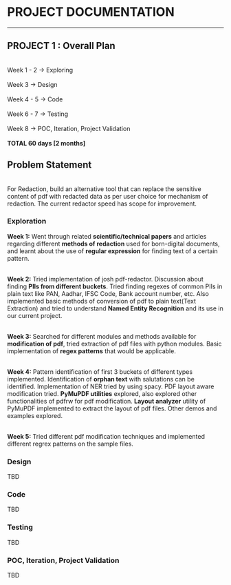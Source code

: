 # PROJECT DOCUMENTATION
------------
## PROJECT 1 : Overall Plan

<br>Week 1 - 2 ->  Exploring</br>
<br>Week 3 -> Design </br>
<br>Week 4 - 5 -> Code </br>
<br>Week 6 - 7 -> Testing </br>
<br>Week 8 -> POC, Iteration, Project Validation </br>
<br>**TOTAL 60 days [2 months]**

## Problem Statement
<br>For Redaction, build an alternative tool that can replace the sensitive content of pdf with redacted data as per user choice for mechanism of redaction. The current redactor speed has scope for improvement.

### Exploration
**Week 1:** Went through related **scientific/technical papers** and articles regarding different **methods of redaction** used for born-digital documents, and learnt about the use of **regular expression** for finding text of a certain pattern. </br>

<br>**Week 2:** Tried implementation of josh pdf-redactor. Discussion about finding **PIIs from different buckets**. Tried finding regexes of common PIIs in plain text like PAN, Aadhar, IFSC Code, Bank account number, etc.
Also implemented basic methods of conversion of pdf to plain text(Text Extraction) and tried to understand **Named Entity Recognition** and its use in our current project.</br>

<br>**Week 3:** Searched for different modules and methods available for **modification of pdf**, tried extraction of pdf files with python modules. Basic implementation of **regex patterns** that would be applicable.</br>

<br>**Week 4:** Pattern identification of first 3 buckets of different types implemented. Identification of **orphan text** with salutations can be identified. Implementation of NER tried by using spacy. PDF layout aware modification tried.
**PyMuPDF utilities** explored, also explored other functionalities of pdfrw for pdf modification.
**Layout analyzer** utility of PyMuPDF implemented to extract the layout of pdf files. Other demos and examples explored.</br>

<br>**Week 5:**
Tried different pdf modification techniques and implemented different regrex patterns on the sample files.
<br>

### Design
TBD

### Code
TBD



### Testing
TBD

### POC, Iteration, Project Validation
TBD


